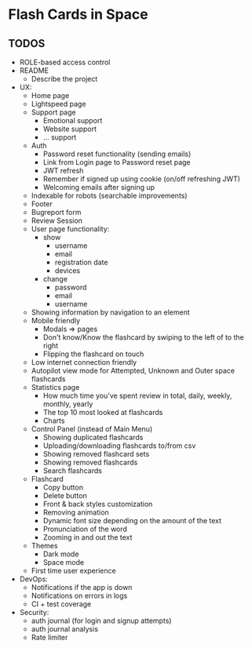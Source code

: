 # Flash Cards in Space

## TODOS

- ROLE-based access control
- README
  - Describe the project
- UX:
  - Home page
  - Lightspeed page
  - Support page
    - Emotional support
    - Website support
    - ... support
  - Auth
    - Password reset functionality (sending emails)
    - Link from Login page to Password reset page
    - JWT refresh
    - Remember if signed up using cookie (on/off refreshing JWT)
    - Welcoming emails after signing up
  - Indexable for robots (searchable improvements)
  - Footer
  - Bugreport form
  - Review Session
  - User page functionality:
    - show
      - username
      - email
      - registration date
      - devices
    - change
      - password
      - email
      - username
  - Showing information by navigation to an element
  - Mobile friendly
      - Modals => pages
      - Don't know/Know the flashcard by swiping to the left of to the right
      - Flipping the flashcard on touch
  - Low internet connection friendly
  - Autopilot view mode for Attempted, Unknown and Outer space flashcards
  - Statistics page
    - How much time you've spent review in total, daily, weekly, monthly, yearly
    - The top 10 most looked at flashcards
    - Charts
  - Control Panel (instead of Main Menu)
    - Showing duplicated flashcards
    - Uploading/downloading flashcards to/from csv
    - Showing removed flashcard sets
    - Showing removed flashcards
    - Search flashcards
  - Flashcard
    - Copy button
    - Delete button
    - Front & back styles customization
    - Removing animation
    - Dynamic font size depending on the amount of the text
    - Pronunciation of the word
    - Zooming in and out the text
  - Themes
    - Dark mode
    - Space mode
  - First time user experience
- DevOps:
  - Notifications if the app is down
  - Notifications on errors in logs
  - CI + test coverage
- Security:
  - auth journal (for login and signup attempts)
  - auth journal analysis
  - Rate limiter

